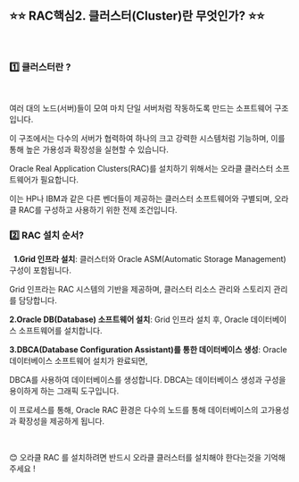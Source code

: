 ## ⭐⭐ RAC핵심2. 클러스터(Cluster)란 무엇인가? ⭐⭐
  &nbsp;

### 1️⃣ 클러스터란 ? 
  &nbsp;  
  
여러 대의 노드(서버)들이 모여 마치 단일 서버처럼 작동하도록 만드는 소프트웨어 구조입니다. 

이 구조에서는 다수의 서버가 협력하여 하나의 크고 강력한 시스템처럼 기능하며, 이를 통해 높은 가용성과 확장성을 실현할 수 있습니다.

Oracle Real Application Clusters(RAC)를 설치하기 위해서는 오라클 클러스터 소프트웨어가 필요합니다. 

이는 HP나 IBM과 같은 다른 벤더들이 제공하는 클러스터 소프트웨어와 구별되며, 오라클 RAC를 구성하고 사용하기 위한 전제 조건입니다.
  &nbsp;  
  
  
### 2️⃣ RAC 설치 순서?
  &nbsp;
**1.Grid 인프라 설치**: 클러스터와 Oracle ASM(Automatic Storage Management) 구성이 포함됩니다. 

Grid 인프라는 RAC 시스템의 기반을 제공하며, 클러스터 리소스 관리와 스토리지 관리를 담당합니다.

**2.Oracle DB(Database) 소프트웨어 설치**: Grid 인프라 설치 후, Oracle 데이터베이스 소프트웨어를 설치합니다.

**3.DBCA(Database Configuration Assistant)를 통한 데이터베이스 생성**: Oracle 데이터베이스 소프트웨어 설치가 완료되면,  

DBCA를 사용하여 데이터베이스를 생성합니다. DBCA는 데이터베이스 생성과 구성을 용이하게 하는 그래픽 도구입니다.  

이 프로세스를 통해, Oracle RAC 환경은 다수의 노드를 통해 데이터베이스의 고가용성과 확장성을 제공하게 됩니다.   

 &nbsp;
  &nbsp;
  
😊  오라클 RAC 를 설치하려면 반드시 오라클 클러스터를 설치해야 한다는것을 기억해주세요 !
